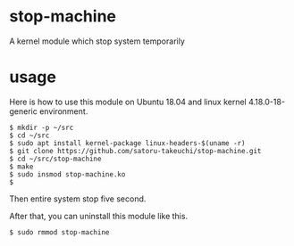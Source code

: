 # stop-machine
A kernel module which stop system temporarily

# usage

Here is how to use this module on Ubuntu 18.04 and linux kernel 4.18.0-18-generic environment.

```
$ mkdir -p ~/src
$ cd ~/src
$ sudo apt install kernel-package linux-headers-$(uname -r)
$ git clone https://github.com/satoru-takeuchi/stop-machine.git
$ cd ~/src/stop-machine
$ make
$ sudo insmod stop-machine.ko
$ 
```

Then entire system stop five second.

After that, you can uninstall this module like this.

```
$ sudo rmmod stop-machine
```
